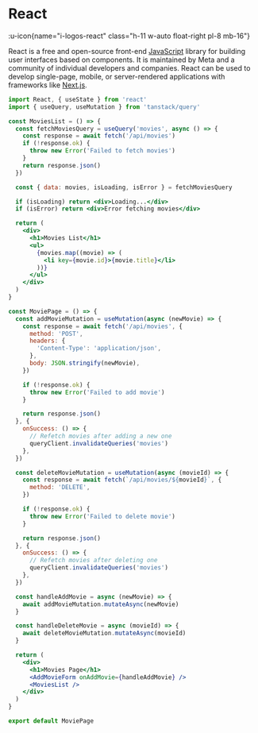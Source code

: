 # React

:u-icon{name="i-logos-react" class="h-11 w-auto float-right pl-8 mb-16"}

React is a free and open-source front-end [JavaScript](/javascript) library for building user interfaces based on components. It is maintained by Meta and a community of individual developers and companies. React can be used to develop single-page, mobile, or server-rendered applications with frameworks like [Next.js](/nextjs).

```jsx
import React, { useState } from 'react'
import { useQuery, useMutation } from 'tanstack/query'

const MoviesList = () => {
  const fetchMoviesQuery = useQuery('movies', async () => {
    const response = await fetch('/api/movies')
    if (!response.ok) {
      throw new Error('Failed to fetch movies')
    }
    return response.json()
  })

  const { data: movies, isLoading, isError } = fetchMoviesQuery

  if (isLoading) return <div>Loading...</div>
  if (isError) return <div>Error fetching movies</div>

  return (
    <div>
      <h1>Movies List</h1>
      <ul>
        {movies.map((movie) => (
          <li key={movie.id}>{movie.title}</li>
        ))}
      </ul>
    </div>
  )
}

const MoviePage = () => {
  const addMovieMutation = useMutation(async (newMovie) => {
    const response = await fetch('/api/movies', {
      method: 'POST',
      headers: {
        'Content-Type': 'application/json',
      },
      body: JSON.stringify(newMovie),
    })

    if (!response.ok) {
      throw new Error('Failed to add movie')
    }

    return response.json()
  }, {
    onSuccess: () => {
      // Refetch movies after adding a new one
      queryClient.invalidateQueries('movies')
    },
  })

  const deleteMovieMutation = useMutation(async (movieId) => {
    const response = await fetch(`/api/movies/${movieId}`, {
      method: 'DELETE',
    })

    if (!response.ok) {
      throw new Error('Failed to delete movie')
    }

    return response.json()
  }, {
    onSuccess: () => {
      // Refetch movies after deleting one
      queryClient.invalidateQueries('movies')
    },
  })

  const handleAddMovie = async (newMovie) => {
    await addMovieMutation.mutateAsync(newMovie)
  }

  const handleDeleteMovie = async (movieId) => {
    await deleteMovieMutation.mutateAsync(movieId)
  }

  return (
    <div>
      <h1>Movies Page</h1>
      <AddMovieForm onAddMovie={handleAddMovie} />
      <MoviesList />
    </div>
  )
}

export default MoviePage
```
